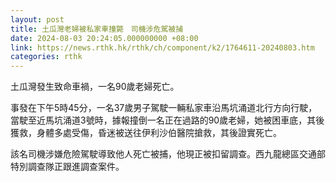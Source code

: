 ```yaml
---
layout: post
title: 土瓜灣老婦被私家車撞斃　司機涉危駕被捕
date: 2024-08-03 20:24:05.000000000 +08:00
link: https://news.rthk.hk/rthk/ch/component/k2/1764611-20240803.htm
categories: rthk
---
```


土瓜灣發生致命車禍，一名90歲老婦死亡。

事發在下午5時45分，一名37歲男子駕駛一輛私家車沿馬坑涌道北行方向行駛，當駛至近馬坑涌道3號時，據報撞倒一名正在過路的90歲老婦，她被困車底，其後獲救，身體多處受傷，昏迷被送往伊利沙伯醫院搶救，其後證實死亡。

該名司機涉嫌危險駕駛導致他人死亡被捕，他現正被扣留調查。西九龍總區交通部特別調查隊正跟進調查案件。

